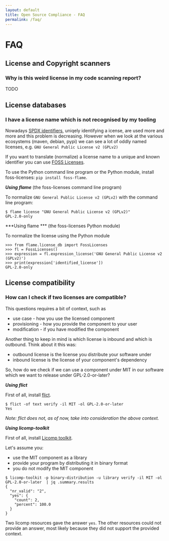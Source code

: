 ```yaml
---
layout: default
title: Open Source Compliance - FAQ
permalink: /faq/
---
```


# FAQ

## License and Copyright scanners

### Why is this weird license in my code scanning report?

TODO

## License databases

### I have a license name which is not recognised by my tooling

Nowadays [SPDX identifiers](https://spdx.org/licenses), uniqely identifying a icense, are used more and more and this problem is decreasing. However when we look at the various ecosystems (maven, debian, pypi) we can see a lot of oddly named licenses, e.g. `GNU General Public License v2 (GPLv2)`

If you want to translate (normalize) a license name to a unique and known identifier you can use [FOSS Licenses](https://github.com/hesa/foss-licenses).

To use the Python command line program or the Python module, install foss-licenses: `pip install foss-flame`.

***Using flame*** (the foss-licenses command line program)

To normalize `GNU General Public License v2 (GPLv2)` with the command line program:
```
$ flame license "GNU General Public License v2 (GPLv2)"
GPL-2.0-only
```
***Using flame *** (the foss-licenses Python module)

To normalize the license using the Python module
```
>>> from flame.license_db import FossLicenses
>>> fl = FossLicenses()
>>> expression = fl.expression_license('GNU General Public License v2 (GPLv2)')
>>> print(expression['identified_license'])
GPL-2.0-only
```

## License compatibility

### How can I check if two licenses are compatible?

This questions requires a bit of context, such as
* use case - how you use the licensed component
* provisioning - how you provide the component to your user
* modification - if you have modified the component

Another thing to keep in mind is which license is inbound and which is outbound. Think about it this was:
* outbound license is the license you distribute your software under
* inbound license is the license of your component's dependency

So, how do we check if we can use a component under MIT in our software which we want to release under GPL-2.0-or-later?

***Using flict***

First of all, install [flict](https://github.com/vinland-technology/flict).

```
$ flict -of text verify -il MIT -ol GPL-2.0-or-later
Yes
```

*Note: flict does not, as of now, take into consideration the above context.*


***Using licomp-toolkit***

First of all, install [Licomp toolkit](https://github.com/hesa/licomp-toolkit).

Let's assume you:
* use the MIT component as a library
* provide your program by distributing it in binary format
* you do not modify the MIT component

```
$ licomp-toolkit -p binary-distribution -u library verify -il MIT -ol GPL-2.0-or-later  | jq .summary.results
{
  "nr_valid": "2",
  "yes": {
    "count": 2,
    "percent": 100.0
  }
}
```

Two licomp resources gave the answer `yes`. The other resources could not provide an answer, most likely because they did not support the provided context.